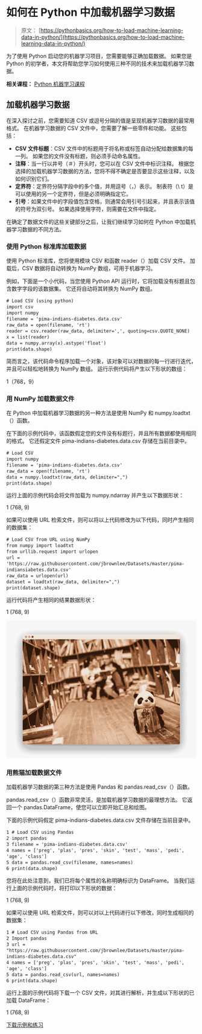 # 如何在 Python 中加载机器学习数据

> 原文： [https://pythonbasics.org/how-to-load-machine-learning-data-in-python/](https://pythonbasics.org/how-to-load-machine-learning-data-in-python/)

为了使用 Python 启动您的机器学习项目，您需要能够正确加载数据。 如果您是 Python 的初学者，本文将帮助您学习如何使用三种不同的技术来加载机器学习数据。

**相关课程：** [Python 机器学习课程](https://gum.co/MnRYU)

## 加载机器学习数据

在深入探讨之前，您需要知道 CSV 或逗号分隔的值是呈现机器学习数据的最常用格式。 在机器学习数据的 CSV 文件中，您需要了解一些零件和功能。 这些包括：

*   **CSV 文件标题**：CSV 文件中的标题用于将名称或标签自动分配给数据集的每一列。 如果您的文件没有标题，则必须手动命名属性。
*   **注释**：当一行以井号（＃）开头时，您可以在 CSV 文件中标识注释。 根据您选择的加载机器学习数据的方法，您将不得不确定是否要显示这些注释，以及如何识别它们。
*   **定界符**：定界符分隔字段中的多个值，并用逗号（，）表示。 制表符（\ t）是可以使用的另一个定界符，但是必须明确指定它。
*   **引号**：如果文件中的字段值包含空格，则通常会用引号引起来，并且表示该值的符号为双引号。 如果选择使用字符，则需要在文件中指定。

在确定了数据文件的这些关键部分之后，让我们继续学习如何在 Python 中加载机器学习数据的不同方法。

### 使用 Python 标准库加载数据

使用 Python 标准库，您将使用模块 CSV 和函数 reader（）加载 CSV 文件。 加载后，CSV 数据将自动转换为 NumPy 数组，可用于机器学习。

例如，下面是一个小代码，当您使用 Python API 运行时，它将加载没有标题且包含数字字段的该数据集。 它还将自动将其转换为 NumPy 数组。

```
# Load CSV (using python)
import csv
import numpy
filename = 'pima-indians-diabetes.data.csv'
raw_data = open(filename, 'rt')
reader = csv.reader(raw_data, delimiter=',', quoting=csv.QUOTE_NONE)
x = list(reader)
data = numpy.array(x).astype('float')
print(data.shape)

```

简而言之，该代码命令程序加载一个对象，该对象可以对数据的每一行进行迭代，并且可以轻松地转换为 NumPy 数组。 运行示例代码将产生以下形状的数组：

1（768，9）

### 用 NumPy 加载数据文件

在 Python 中加载机器学习数据的另一种方法是使用 NumPy 和 numpy.loadtxt（）函数。

在下面的示例代码中，该函数假定您的文件没有标题行，并且所有数据都使用相同的格式。 它还假定文件 pima-indians-diabetes.data.csv 存储在当前目录中。

```
# Load CSV
import numpy
filename = 'pima-indians-diabetes.data.csv'
raw_data = open(filename, 'rt')
data = numpy.loadtxt(raw_data, delimiter=",")
print(data.shape)

```

运行上面的示例代码会将文件加载为 numpy.ndarray 并产生以下数据形状：

1 (768, 9)

如果可以使用 URL 检索文件，则可以将以上代码修改为以下代码，同时产生相同的数据集：

```
# Load CSV from URL using NumPy
from numpy import loadtxt
from urllib.request import urlopen
url = 'https://raw.githubusercontent.com/jbrownlee/Datasets/master/pima-indiansiabetes.data.csv'
raw_data = urlopen(url)
dataset = loadtxt(raw_data, delimiter=",")
print(dataset.shape)

```

运行代码将产生相同的结果数据形状：

1 (768, 9)

![python pandas data load csv](img/b809845b2993e4deab4f30fe4c04c137.jpg)

### 用熊猫加载数据文件

加载机器学习数据的第三种方法是使用 Pandas 和 pandas.read_csv（）函数。

pandas.read_csv（）函数非常灵活，是加载机器学习数据的最理想方法。 它返回一个 pandas.DataFrame，使您可以立即开始汇总和绘图。

下面的示例代码假定 pima-indians-diabetes.data.csv 文件存储在当前目录中。

```
1 # Load CSV using Pandas
2 import pandas
3 filename = 'pima-indians-diabetes.data.csv'
4 names = ['preg', 'plas', 'pres', 'skin', 'test', 'mass', 'pedi', 'age', 'class']
5 data = pandas.read_csv(filename, names=names)
6 print(data.shape)

```

您将在此处注意到，我们已将每个属性的名称明确标识为 DataFrame。 当我们运行上面的示例代码时，将打印以下形状的数据：

1 (768, 9)

如果可以使用 URL 检索文件，则可以对以上代码进行以下修改，同时生成相同的数据集：

```
1 # Load CSV using Pandas from URL
2 Import pandas
3 url = "https://raw.githubusercontent.com/jbrownlee/Datasets/master/pima-indians-diabetes.data.csv"
4 names = ['preg', 'plas', 'pres', 'skin', 'test', 'mass', 'pedi', 'age', 'class']
5 data = pandas.read_csv(url, names=names)
6 print(data.shape)

```

运行上面的示例代码将下载一个 CSV 文件，对其进行解析，并生成以下形状的已加载 DataFrame：

1 (768, 9)

[下载示例和练习](https://gum.co/MnRYU)